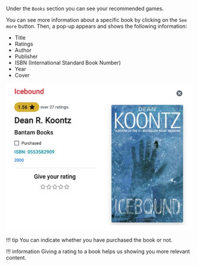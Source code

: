 Under the `Books` section you can see your recommended games.

You can see more information about a specific book by clicking on the `See more` button. Then, a pop-up appears and shows the following information:

- Title
- Ratings
- Author
- Publisher
- ISBN (International Standard Book Number)
- Year
- Cover

![](../../assets/images/popup-books.jpg)

!!! tip
    You can indicate whether you have purchased the book or not.

!!! information
    Giving a rating to a book helps us showing you more relevant content.
